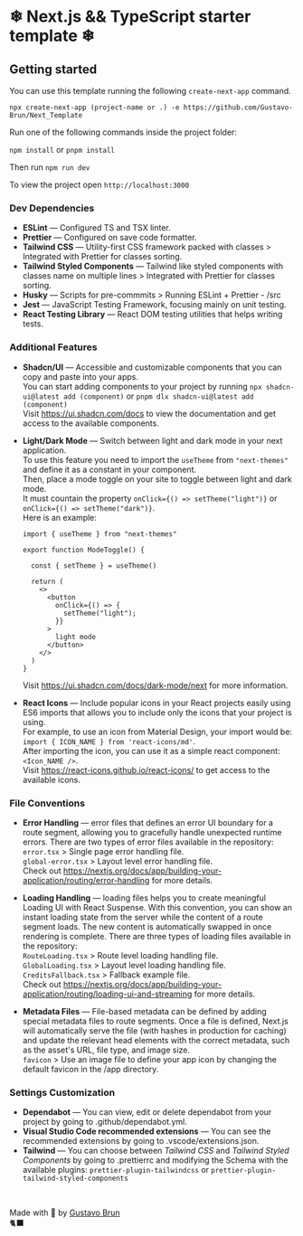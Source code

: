 # ❄ Next.js && TypeScript starter template ❄

## Getting started

You can use this template running the following `create-next-app` command.

```
npx create-next-app (project-name or .) -e https://github.com/Gustavo-Brun/Next_Template
```

Run one of the following commands inside the project folder:

`npm install` or `pnpm install`

Then run `npm run dev`

To view the project open `http://localhost:3000`

### Dev Dependencies

- **ESLint** — Configured TS and TSX linter.
- **Prettier** — Configured on save code formatter.
- **Tailwind CSS** — Utility-first CSS framework packed with classes > Integrated with Prettier for classes sorting.
- **Tailwind Styled Components** — Tailwind like styled components with classes name on multiple lines > Integrated with Prettier for classes sorting.
- **Husky** — Scripts for pre-commmits > Running ESLint + Prettier - /src
- **Jest** — JavaScript Testing Framework, focusing mainly on unit testing.
- **React Testing Library** — React DOM testing utilities that helps writing tests.

### Additional Features

- **Shadcn/UI** — Accessible and customizable components that you can copy and paste into your apps.  
  You can start adding components to your project by running `npx shadcn-ui@latest add (component)` or `pnpm dlx shadcn-ui@latest add (component)`  
  Visit https://ui.shadcn.com/docs to view the documentation and get access to the available components.
- **Light/Dark Mode** — Switch between light and dark mode in your next application.  
   To use this feature you need to import the `useTheme` from `"next-themes"` and define it as a constant in your component.  
   Then, place a mode toggle on your site to toggle between light and dark mode.  
   It must countain the property `onClick={() => setTheme("light")}` or `onClick={() => setTheme("dark")}`.  
  Here is an example:

  ```
  import { useTheme } from "next-themes"

  export function ModeToggle() {

    const { setTheme } = useTheme()

    return (
      <>
        <button
          onClick={() => {
            setTheme("light");
          }}
        >
          light mode
        </button>
      </>
    )
  }
  ```

  Visit https://ui.shadcn.com/docs/dark-mode/next for more information.

- **React Icons** — Include popular icons in your React projects easily using ES6 imports that allows you to include only the icons that your project is using.  
  For example, to use an icon from Material Design, your import would be:  
  `import { ICON_NAME } from 'react-icons/md'`.  
  After importing the icon, you can use it as a simple react component:  
  `<Icon_NAME />`.  
  Visit https://react-icons.github.io/react-icons/ to get access to the available icons.

### File Conventions

- **Error Handling** — error files that defines an error UI boundary for a route segment, allowing you to gracefully handle unexpected runtime errors. There are two types of error files available in the repository:  
  `error.tsx` > Single page error handling file.  
  `global-error.tsx` > Layout level error handling file.  
  Check out https://nextjs.org/docs/app/building-your-application/routing/error-handling for more details.

- **Loading Handling** — loading files helps you to create meaningful Loading UI with React Suspense. With this convention, you can show an instant loading state from the server while the content of a route segment loads. The new content is automatically swapped in once rendering is complete. There are three types of loading files available in the repository:  
  `RouteLoading.tsx` > Route level loading handling file.  
  `GlobalLoading.tsx` > Layout level loading handling file.  
  `CreditsFallback.tsx` > Fallback example file.  
  Check out https://nextjs.org/docs/app/building-your-application/routing/loading-ui-and-streaming for more details.

- **Metadata Files** — File-based metadata can be defined by adding special metadata files to route segments. Once a file is defined, Next.js will automatically serve the file (with hashes in production for caching) and update the relevant head elements with the correct metadata, such as the asset's URL, file type, and image size.  
  `favicon` > Use an image file to define your app icon by changing the default favicon in the /app directory.

### Settings Customization

- **Dependabot** — You can view, edit or delete dependabot from your project by going to .github/dependabot.yml.
- **Visual Studio Code recommended extensions** — You can see the recommended extensions by going to .vscode/extensions.json.
- **Tailwind** — You can choose between _Tailwind CSS_ and _Tailwind Styled Components_ by going to .prettierrc and modifying the Schema with the available plugins: `prettier-plugin-tailwindcss` or `prettier-plugin-tailwind-styled-components`

&nbsp;

Made with 💙 by [Gustavo Brun](https://github.com/Gustavo-Brun/)  
🐈‍⬛
